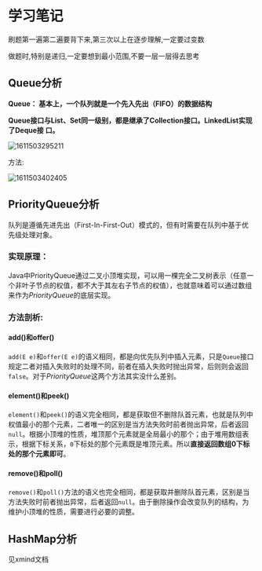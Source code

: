 # 学习笔记

刷题第一遍第二遍要背下来,第三次以上在逐步理解,一定要过变数

做题时,特别是递归,一定要想到最小范围,不要一层一层得去思考



## **Queue分析**

**Queue： 基本上，一个队列就是一个先入先出（FIFO）的数据结构**

**Queue接口与List、Set同一级别，都是继承了Collection接口。LinkedList实现了Deque接 口。**

![1611503295211](C:\Users\71004\AppData\Local\Temp\1611503295211.png)  

方法:

![1611503402405](C:\Users\71004\AppData\Local\Temp\1611503402405.png)

## PriorityQueue分析

队列是遵循先进先出（First-In-First-Out）模式的，但有时需要在队列中基于优先级处理对象。 

### 实现原理：

Java中PriorityQueue通过二叉小顶堆实现，可以用一棵完全二叉树表示（任意一个非叶子节点的权值，都不大于其左右子节点的权值），也就意味着可以通过数组来作为*PriorityQueue*的底层实现。

### 方法剖析:

#### add()和offer()

`add(E e)`和`offer(E e)`的语义相同，都是向优先队列中插入元素，只是`Queue`接口规定二者对插入失败时的处理不同，前者在插入失败时抛出异常，后则则会返回`false`。对于*PriorityQueue*这两个方法其实没什么差别。

#### element()和peek()

`element()`和`peek()`的语义完全相同，都是获取但不删除队首元素，也就是队列中权值最小的那个元素，二者唯一的区别是当方法失败时前者抛出异常，后者返回`null`。根据小顶堆的性质，堆顶那个元素就是全局最小的那个；由于堆用数组表示，根据下标关系，`0`下标处的那个元素既是堆顶元素。所以**直接返回数组0下标处的那个元素即可**。

#### remove()和poll()

`remove()`和`poll()`方法的语义也完全相同，都是获取并删除队首元素，区别是当方法失败时前者抛出异常，后者返回`null`。由于删除操作会改变队列的结构，为维护小顶堆的性质，需要进行必要的调整。

## HashMap分析

见xmind文档

